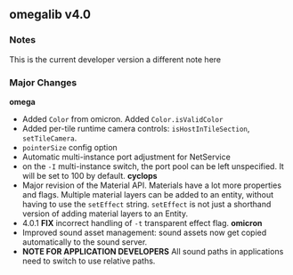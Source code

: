## omegalib v4.0 
### Notes
This is the current developer version
a different note here

### Major Changes

**omega**
- Added `Color` from omicron. Added `Color.isValidColor`
- Added per-tile runtime camera controls: `isHostInTileSection`, `setTileCamera`.
- `pointerSize` config option
- Automatic multi-instance port adjustment for NetService
- on the `-I` multi-instance switch, the port pool can be left unspecified. It will be set to 100 by default.
**cyclops**
- Major revision of the Material API. Materials have a lot more properties and flags. Multiple material layers can be added to an entity, without having to use the `setEffect` string. `setEffect` is not just a shorthand version of adding material layers to an Entity.
- 4.0.1 **FIX** incorrect handling of `-t` transparent effect flag.
**omicron**
- Improved sound asset management: sound assets now get copied automatically to the sound server.
- **NOTE FOR APPLICATION DEVELOPERS** All sound paths in applications need to switch to use relative paths.
